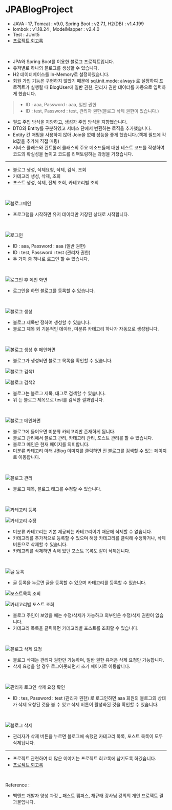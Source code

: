 # JPABlogProject

- JAVA : 17, Tomcat : v9.0, Spring Boot : v2.7.1, H2(DB) : v1.4.199 
- lombok : v1.18.24 , ModelMapper : v2.4.0
- Test : JUnit5
- <a href="https://iheese.github.io/project/2022/08/22/jpablogproject/" target="_blank">프로젝트 회고록</a> 

<br>

- JPA와 Spring Boot를 이용한 블로그 프로젝트입니다.
- 유저별로 하나의 블로그를 생성할 수 있습니다. 
- H2 데이터베이스를 In-Memory로 설정하였습니다. 
- 회원 가입 기능은 구현하지 않았기 때문에 sql.init.mode: always 로 설정하여 프로젝트가 실행될 때 BlogUser에 일반 권한, 관리자 권한 데이터를 자동으로 입력하게 했습니다. 
> - ID : aaa, Password : aaa, 일반 권한
> - ID : test, Password : test, 관리자 권한(블로그 삭제 권한이 있습니다.) 
- 필드 주입 방식을 지양하고, 생성자 주입 방식을 지향했습니다.
- DTO와 Entity를 구분하였고 서비스 단에서 변환하는 로직을 추가했습니다.
- Entity 간 매핑을 사용하지 않아 Join을 없애 성능을 좋게 했습니다.(객체 필드에 각 id값을 추가해 직접 매핑)
- 서비스 클래스와 컨트롤러 클래스의 주요 메소드들에 대한 테스트 코드를 작성하여 코드의 확실성을 높이고 코드를 리팩토링하는 과정을 거쳤습니다.

<hr>

- 블로그 생성, 삭제요청, 삭제, 검색, 조회
- 카테고리 생성, 삭제, 조회
- 포스트 생성, 삭제, 전체 조회, 카테고리별 조회

<br>

![블로그메인](https://user-images.githubusercontent.com/88040158/185576658-888f2145-e3e2-4a26-a089-2ca321c43639.png)

- 프로그램을 시작하면 유저 데이터만 저장된 상태로 시작합니다.

<br>

![로그인](https://user-images.githubusercontent.com/88040158/185576639-9c4ae5d7-bd33-4fb5-bd51-4b638b643d50.png)

- ID : aaa, Password : aaa (일반 권한)
- ID : test, Password : test (관리자 권한)
- 두 가지 중 하나로 로그인 할 수 있습니다. 

<br>

![로그인 후 메인 화면](https://user-images.githubusercontent.com/88040158/185576638-a2f10fd7-6dd8-43ba-b53b-3a5bfa22a60a.png)

- 로그인을 하면 블로그를 등록할 수 있습니다.

<br>

![블로그 생성](https://user-images.githubusercontent.com/88040158/185576656-b121f004-f4d4-48e7-ae1b-5b508e1ce4fd.png)

- 블로그 제목만 정하여 생성할 수 있습니다.
- 블로그 제목 외 기본적인 데이터, 미분류 카테고리 하나가 자동으로 생성됩니다.

<br>

![볼로그 생성 후 메인화면](https://user-images.githubusercontent.com/88040158/185576640-56536f9b-3fdc-438d-9b9b-d060a4b39461.png)

- 블로그가 생성되면 블로그 목록을 확인할 수 있습니다.

![블로그 검색1](https://user-images.githubusercontent.com/88040158/185582740-a3d48b76-2a19-4ec6-8cf2-bed1ccc3e5bf.png)


![블로그 검색2](https://user-images.githubusercontent.com/88040158/185582743-6eee3dd9-37ce-4cde-9c8c-ecd27571d7fb.png)

- 블로그는 블로그 제목, 태그로 검색할 수 있습니다.
- 위 는 블로그 제목으로 test를 검색한 결과입니다. 

<br>

![블로그 메인화면](https://user-images.githubusercontent.com/88040158/185576650-5a96a8b5-ea04-48cb-9a83-5ed49f30f16a.png)

- 블로그에 들어오면 미분류 카테고리만 존재하게 됩니다.
- 블로그 관리에서 블로그 관리, 카테고리 관리, 포스트 관리를 할 수 있습니다.
- 블로그 메인은 현재 페이지를 의미합니다.  
- 미분류 카테고리 아래 JBlog 이미지를 클릭하면 전 블로그를 검색할 수 있는 페이지로 이동합니다.

<br>

![블로그 관리](https://user-images.githubusercontent.com/88040158/185576645-96dca918-9237-4206-ba9c-2369671f49d7.png)

- 블로그 제목, 블로그 태그를 수정할 수 있습니다.

<br>

![카테고리 등록](https://user-images.githubusercontent.com/88040158/185576621-6f8dc33e-37b7-4f3e-a9ea-8b4089f15a39.png)


![카테고리 수정](https://user-images.githubusercontent.com/88040158/185576626-e0347234-cfe0-498c-b33f-ae880bb391ec.png)

- 미분류 카테고리는 기본 제공되는 카테고리이기 때문에 삭제할 수 없습니다.
- 카테고리를 추가적으로 등록할 수 있으며 해당 카테고리를 클릭해 수정하거나, 삭제 버튼으로 삭제할 수 있습니다. 
- 카테고리를 삭제하면 속해 있던 포스트 목록도 같이 삭제됩니다. 

<br>

![글 등록](https://user-images.githubusercontent.com/88040158/185576635-a063d234-5907-4b2a-9512-124923d539cd.png)

- 글 등록을 누르면 글을 등록할 수 있으며 카테고리를 등록할 수 있습니다.

![포스트목록 조회](https://user-images.githubusercontent.com/88040158/185582728-edb1e579-c09d-4393-a870-d457a276a90e.png)


![카테고리별 포스트 조회](https://user-images.githubusercontent.com/88040158/185582745-6e026ab7-e675-46cf-929b-fdb2270dde16.png)

- 블로그 주인이 보았을 때는 수정/삭제가 가능하고 외부인은 수정/삭제 권한이 없습니다.
- 카테고리 목록을 클릭하면 카테고리별 포스트를 조회할 수 있습니다. 

<br>

![블로그 삭제 요청](https://user-images.githubusercontent.com/88040158/185576652-c6dc715d-8078-470c-8002-cb4ea7625aa6.png)

- 블로그 삭제는 관리자 권한만 가능하며, 일반 권한 유저은 삭제 요청만 가능합니다. 
- 삭제 요청을 할 경우 로그아웃되면서 초기 페이지로 이동합니다.

<br>

![관리자 로그인 삭제 요청 확인](https://user-images.githubusercontent.com/88040158/185576633-92829999-3197-433e-bb2c-6bbf4f79b45e.png)

- ID : tes, Password : test (관리자 권한) 로 로그인하면 aaa 회원의 블로그의 상태가 삭제 요청된 것을 볼 수 있고 삭제 버튼이 활성화된 것을 확인할 수 있습니다.

<br>

![블로그 삭제](https://user-images.githubusercontent.com/88040158/185576654-36d105b1-2dde-4987-9572-2421da962026.png)

- 관리자가 삭제 버튼을 누르면 블로그에 속했던 카테고리 목록, 포스트 목록이 모두 삭제됩니다.

<hr>

- 프로젝트 관련하여 더 많은 이야기는 프로젝트 회고록에 남기도록 하겠습니다.
- <a href="https://iheese.github.io/project/2022/08/22/jpablogproject/" target="_blank">프로젝트 회고록</a>

<br>

Reference :

- 백엔드 개발자 양성 과정 _ 패스트 캠퍼스, 채규태 강사님 강의의 개인 프로젝트 결과물입니다.
